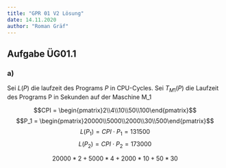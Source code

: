 ```yaml
---
title: "GPR 01 V2 Lösung"
date: 14.11.2020
author: "Roman Gräf"
---
```


## Aufgabe ÜG01.1
### a)
Sei $L(P)$ die laufzeit des Programs $P$ in CPU-Cycles. Sei $T_{M1}(P)$ die Laufzeit des Programs P in Sekunden auf der Maschine M_1

$$CPI = \begin{pmatrix}2\\4\\10\\50\\100\end{pmatrix}$$
$$P_1 = \begin{pmatrix}20000\\5000\\2000\\30\\500\end{pmatrix}$$
$$L(P_1) = CPI \cdot P_1 = 131500$$
$$L(P_2) = CPI \cdot P_2 = 173000$$


$$20000 * 2 + 5000 * 4 +2000 * 10 + 50 * 30$$
